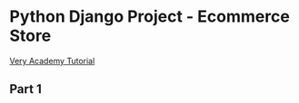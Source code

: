 # Python Django Project - Ecommerce Store
[Very Academy Tutorial](https://www.youtube.com/watch?v=UqSJCVePEWU&ab_channel=VeryAcademy)

## Part 1